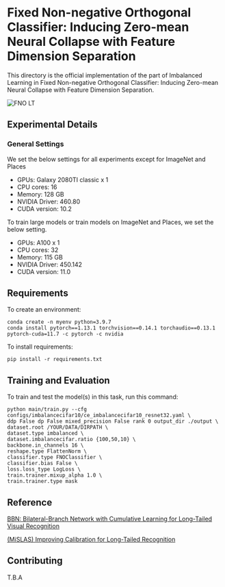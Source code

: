 # Fixed Non-negative Orthogonal Classifier: Inducing Zero-mean Neural Collapse with Feature Dimension Separation

This directory is the official implementation of the part of Imbalanced Learning in Fixed Non-negative Orthogonal Classifier: Inducing Zero-mean Neural Collapse with Feature Dimension Separation.

<img src="../figures/fno_lt.jpg" alt="FNO LT">

## Experimental Details

### General Settings

We set the below settings for all experiments except for ImageNet and Places

- GPUs: Galaxy 2080TI classic x 1
- CPU cores: 16
- Memory: 128 GB
- NVIDIA Driver: 460.80
- CUDA version: 10.2

To train large models or train models on ImageNet and Places, we set the below setting.

- GPUs: A100 x 1
- CPU cores: 32
- Memory: 115 GB
- NVIDIA Driver: 450.142
- CUDA version: 11.0


## Requirements

To create an environment:

```setup
conda create -n myenv python=3.9.7
conda install pytorch==1.13.1 torchvision==0.14.1 torchaudio==0.13.1 pytorch-cuda=11.7 -c pytorch -c nvidia
```

To install requirements:

```setup
pip install -r requirements.txt
```

## Training and Evaluation

To train and test the model(s) in this task, run this command:

```
python main/train.py --cfg configs/imbalancecifar10/ce_imbalancecifar10_resnet32.yaml \
ddp False dp False mixed_precision False rank 0 output_dir ./output \
dataset.root /YOUR/DATA/DIRPATH \
dataset.type imbalanced \
dataset.imbalancecifar.ratio {100,50,10} \
backbone.in_channels 16 \
reshape.type FlattenNorm \
classifier.type FNOClassifier \
classifier.bias False \
loss.loss_type LogLoss \
train.trainer.mixup_alpha 1.0 \
train.trainer.type mask
```


## Reference

[BBN: Bilateral-Branch Network with Cumulative Learning for Long-Tailed Visual Recognition](https://github.com/megvii-research/BBN)

[(MiSLAS) Improving Calibration for Long-Tailed Recognition](https://github.com/dvlab-research/MiSLAS)

## Contributing

T.B.A


